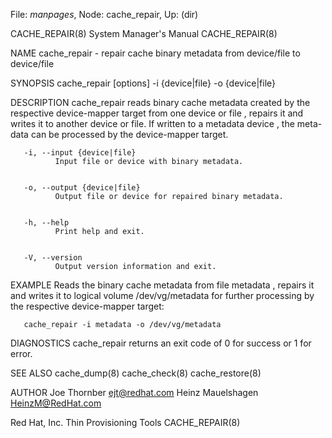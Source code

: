 File: *manpages*,  Node: cache_repair,  Up: (dir)

CACHE_REPAIR(8)             System Manager's Manual            CACHE_REPAIR(8)



NAME
       cache_repair  -  repair  cache  binary  metadata  from  device/file  to
       device/file


SYNOPSIS
       cache_repair [options] -i {device|file} -o {device|file}


DESCRIPTION
       cache_repair reads binary cache  metadata  created  by  the  respective
       device-mapper target from one device or file , repairs it and writes it
       to another device or file.  If written to a metadata device , the meta-
       data can be processed by the device-mapper target.


       -i, --input {device|file}
              Input file or device with binary metadata.


       -o, --output {device|file}
              Output file or device for repaired binary metadata.


       -h, --help
              Print help and exit.


       -V, --version
              Output version information and exit.


EXAMPLE
       Reads  the  binary  cache  metadata from file metadata , repairs it and
       writes it to logical volume /dev/vg/metadata for further processing  by
       the respective device-mapper target:

       cache_repair -i metadata -o /dev/vg/metadata


DIAGNOSTICS
       cache_repair returns an exit code of 0 for success or 1 for error.


SEE ALSO
       cache_dump(8) cache_check(8) cache_restore(8)


AUTHOR
       Joe Thornber <ejt@redhat.com>
       Heinz Mauelshagen <HeinzM@RedHat.com>



Red Hat, Inc.               Thin Provisioning Tools            CACHE_REPAIR(8)
